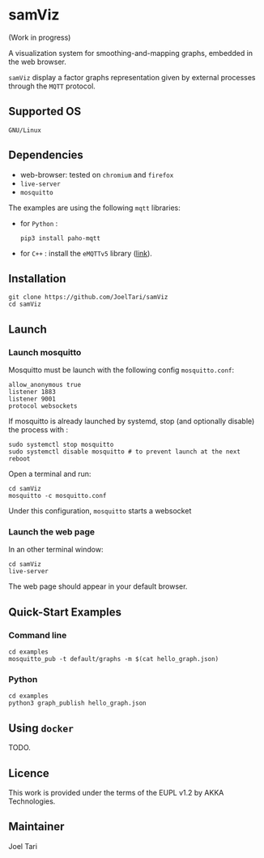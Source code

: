# samViz

(Work in progress)

A visualization system for smoothing-and-mapping graphs, embedded in the web browser.

`samViz` display a factor graphs representation given by external processes through
the `MQTT` protocol.

## Supported OS

`GNU/Linux`

## Dependencies

- web-browser: tested on `chromium` and `firefox`
- `live-server`
- `mosquitto`

The examples are using the following `mqtt` libraries:

- for `Python` :
  ```
  pip3 install paho-mqtt
  ```
- for `C++` : install the `eMQTTv5` library ([link](https://github.com/X-Ryl669/eMQTT5)).

## Installation


```
git clone https://github.com/JoelTari/samViz
cd samViz
```

## Launch

### Launch mosquitto


Mosquitto must be launch with the following config `mosquitto.conf`:

```
allow_anonymous true
listener 1883
listener 9001
protocol websockets
```

If mosquitto is already launched by systemd, stop (and optionally disable) the
process with :

```
sudo systemctl stop mosquitto
sudo systemctl disable mosquitto # to prevent launch at the next reboot
```

Open a terminal and run:

```
cd samViz
mosquitto -c mosquitto.conf
```

Under this configuration, `mosquitto` starts a websocket
 
### Launch the web page

In an other terminal window:

 ```
 cd samViz
 live-server
 ```

The web page should appear in your default browser.

## Quick-Start Examples

### Command line

```
cd examples
mosquitto_pub -t default/graphs -m $(cat hello_graph.json)
```

### Python

```
cd examples
python3 graph_publish hello_graph.json
```

## Using `docker`

TODO.

## Licence

This work is provided under the terms of the EUPL v1.2 by AKKA Technologies.

## Maintainer

Joel Tari


